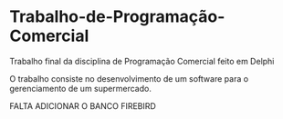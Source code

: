 # Trabalho-de-Programação-Comercial
 Trabalho final da disciplina de Programação Comercial feito em Delphi

O trabalho consiste no desenvolvimento de um software para o gerenciamento de um supermercado.


FALTA ADICIONAR O BANCO FIREBIRD